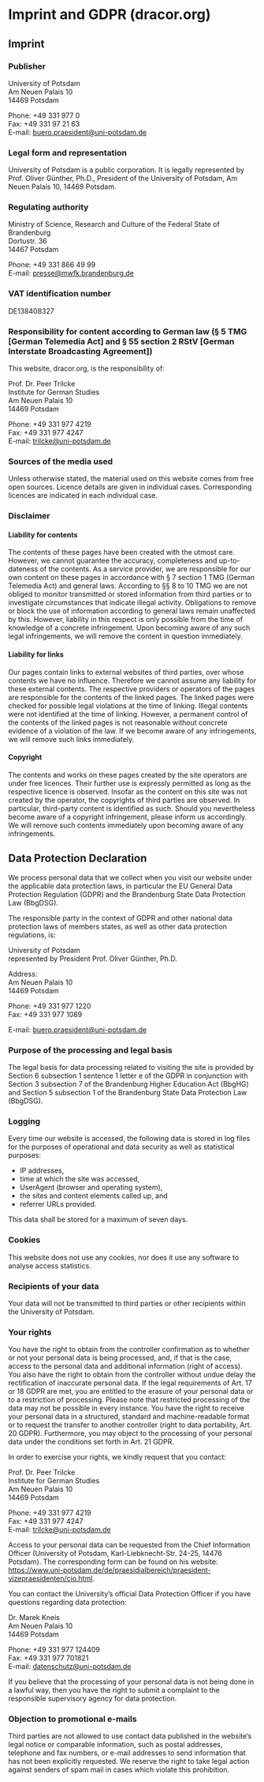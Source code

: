 <hgroup>
    <h1>Imprint and GDPR (dracor.org)</h1>
</hgroup>

## Imprint

### Publisher

University of Potsdam  
Am Neuen Palais 10  
14469 Potsdam

Phone: +49 331 977 0  
Fax: +49 331 97 21 63  
E-mail: buero.praesident@uni-potsdam.de

### Legal form and representation

University of Potsdam is a public corporation. It is legally represented by Prof. Oliver Günther, Ph.D., President of the University of Potsdam, Am Neuen Palais 10, 14469 Potsdam.

### Regulating authority

Ministry of Science, Research and Culture of the Federal State of Brandenburg  
Dortustr. 36  
14467 Potsdam

Phone: +49 331 866 49 99  
E-mail: presse@mwfk.brandenburg.de

### VAT identification number

DE138408327

### Responsibility for content according to German law (§ 5 TMG [German Telemedia Act] and § 55 section 2 RStV [German Interstate Broadcasting Agreement])

This website, dracor.org, is the responsibility of:

Prof. Dr. Peer Trilcke  
Institute for German Studies  
Am Neuen Palais 10  
14469 Potsdam

Phone: +49 331 977 4219  
Fax: +49 331 977 4247  
E-mail: trilcke@uni-potsdam.de

### Sources of the media used

Unless otherwise stated, the material used on this website comes from free open sources. Licence details are given in individual cases. Corresponding licences are indicated in each individual case.

### Disclaimer

#### Liability for contents

The contents of these pages have been created with the utmost care. However, we cannot guarantee the accuracy, completeness and up-to-dateness of the contents. As a service provider, we are responsible for our own content on these pages in accordance with § 7 section 1 TMG (German Telemedia Act) and general laws. According to §§ 8 to 10 TMG we are not obliged to monitor transmitted or stored information from third parties or to investigate circumstances that indicate illegal activity. Obligations to remove or block the use of information according to general laws remain unaffected by this. However, liability in this respect is only possible from the time of knowledge of a concrete infringement. Upon becoming aware of any such legal infringements, we will remove the content in question immediately.

#### Liability for links

Our pages contain links to external websites of third parties, over whose contents we have no influence. Therefore we cannot assume any liability for these external contents. The respective providers or operators of the pages are responsible for the contents of the linked pages. The linked pages were checked for possible legal violations at the time of linking. Illegal contents were not identified at the time of linking. However, a permanent control of the contents of the linked pages is not reasonable without concrete evidence of a violation of the law. If we become aware of any infringements, we will remove such links immediately.

#### Copyright

The contents and works on these pages created by the site operators are under free licences. Their further use is expressly permitted as long as the respective licence is observed. Insofar as the content on this site was not created by the operator, the copyrights of third parties are observed. In particular, third-party content is identified as such. Should you nevertheless become aware of a copyright infringement, please inform us accordingly. We will remove such contents immediately upon becoming aware of any infringements.

## Data Protection Declaration

We process personal data that we collect when you visit our website under the applicable data protection laws, in particular the EU General Data Protection Regulation (GDPR) and the Brandenburg State Data Protection Law (BbgDSG).

The responsible party in the context of GDPR and other national data protection laws of members states, as well as other data protection regulations, is:

University of Potsdam  
represented by President Prof. Oliver Günther, Ph.D.

Address:  
Am Neuen Palais 10  
14469 Potsdam

Phone: +49 331 977 1220  
Fax: +49 331 977 1089

E-mail: buero.praesident@uni-potsdam.de

### Purpose of the processing and legal basis

The legal basis for data processing related to visiting the site is provided by Section 6 subsection 1 sentence 1 letter e of the GDPR in conjunction with Section 3 subsection 7 of the Brandenburg Higher Education Act (BbgHG) and Section 5 subsection 1 of the Brandenburg State Data Protection Law (BbgDSG).

### Logging

Every time our website is accessed, the following data is stored in log files for the purposes of operational and data security as well as statistical purposes:

* IP addresses,
* time at which the site was accessed,
* UserAgent (browser and operating system),
* the sites and content elements called up, and
* referrer URLs provided.

This data shall be stored for a maximum of seven days.

### Cookies

This website does not use any cookies, nor does it use any software to analyse access statistics.

### Recipients of your data

Your data will not be transmitted to third parties or other recipients within the University of Potsdam.

### Your rights

You have the right to obtain from the controller confirmation as to whether or not your personal data is being processed, and, if that is the case, access to the personal data and additional information (right of access). You also have the right to obtain from the controller without undue delay the rectification of inaccurate personal data. If the legal requirements of Art. 17 or 18 GDPR are met, you are entitled to the erasure of your personal data or to a restriction of processing. Please note that restricted processing of the data may not be possible in every instance. You have the right to receive your personal data in a structured, standard and machine-readable format or to request the transfer to another controller (right to data portability, Art. 20 GDPR). Furthermore, you may object to the processing of your personal data under the conditions set forth in Art. 21 GDPR.

In order to exercise your rights, we kindly request that you contact:

Prof. Dr. Peer Trilcke  
Institute for German Studies  
Am Neuen Palais 10  
14469 Potsdam

Phone: +49 331 977 4219  
Fax: +49 331 977 4247  
E-mail: trilcke@uni-potsdam.de

Access to your personal data can be requested from the Chief Information Officer (University of Potsdam, Karl-Liebknecht-Str. 24-25, 14476 Potsdam). The corresponding form can be found on his website: https://www.uni-potsdam.de/de/praesidialbereich/praesident-vizepraesidenten/cio.html.

You can contact the University’s official Data Protection Officer if you have questions regarding data protection:

Dr. Marek Kneis  
Am Neuen Palais 10  
14469 Potsdam

Phone: +49 331 977 124409  
Fax: +49 331 977 701821  
E-mail: datenschutz@uni-potsdam.de

If you believe that the processing of your personal data is not being done in a lawful way, then you have the right to submit a complaint to the responsible supervisory agency for data protection.

### Objection to promotional e-mails

Third parties are not allowed to use contact data published in the website’s legal notice or comparable information, such as postal addresses, telephone and fax numbers, or e-mail addresses to send information that has not been explicitly requested. We reserve the right to take legal action against senders of spam mail in cases which violate this prohibition.
